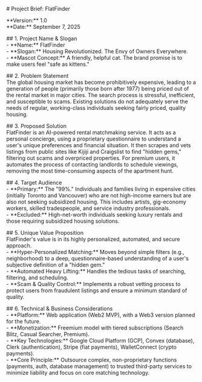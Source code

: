 \# Project Brief: FlatFinder

\*\*Version:\*\* 1.0  
\*\*Date:\*\* September 7, 2025

\#\# 1\. Project Name & Slogan  
\- \*\*Name:\*\* FlatFinder  
\- \*\*Slogan:\*\* Housing Revolutionized. The Envy of Owners Everywhere.  
\- \*\*Mascot Concept:\*\* A friendly, helpful cat. The brand promise is to make users feel "safe as kittens."

\#\# 2\. Problem Statement  
The global housing market has become prohibitively expensive, leading to a generation of people (primarily those born after 1977\) being priced out of the rental market in major cities. The search process is stressful, inefficient, and susceptible to scams. Existing solutions do not adequately serve the needs of regular, working-class individuals seeking fairly priced, quality housing.

\#\# 3\. Proposed Solution  
FlatFinder is an AI-powered rental matchmaking service. It acts as a personal concierge, using a proprietary questionnaire to understand a user's unique preferences and financial situation. It then scrapes and vets listings from public sites like Kijiji and Craigslist to find "hidden gems," filtering out scams and overpriced properties. For premium users, it automates the process of contacting landlords to schedule viewings, removing the most time-consuming aspects of the apartment hunt.

\#\# 4\. Target Audience  
\- \*\*Primary:\*\* The "99%." Individuals and families living in expensive cities (initially Toronto and Vancouver) who are not high-income earners but are also not seeking subsidized housing. This includes artists, gig-economy workers, skilled tradespeople, and service industry professionals.  
\- \*\*Excluded:\*\* High-net-worth individuals seeking luxury rentals and those requiring subsidized housing solutions.

\#\# 5\. Unique Value Proposition  
FlatFinder's value is in its highly personalized, automated, and secure approach.  
\- \*\*Hyper-Personalized Matching:\*\* Moves beyond simple filters (e.g., neighborhood) to a deep, questionnaire-based understanding of a user's subjective definition of a "hidden gem."  
\- \*\*Automated Heavy Lifting:\*\* Handles the tedious tasks of searching, filtering, and scheduling.  
\- \*\*Scam & Quality Control:\*\* Implements a robust vetting process to protect users from fraudulent listings and ensure a minimum standard of quality.

\#\# 6\. Technical & Business Considerations  
\- \*\*Platform:\*\* Web application (Web2 MVP), with a Web3 version planned for the future.  
\- \*\*Monetization:\*\* Freemium model with tiered subscriptions (Search Blitz, Casual Searcher, Premium).  
\- \*\*Key Technologies:\*\* Google Cloud Platform (GCP), Convex (database), Clerk (authentication), Stripe (fiat payments), WalletConnect (crypto payments).  
\- \*\*Core Principle:\*\* Outsource complex, non-proprietary functions (payments, auth, database management) to trusted third-party services to minimize liability and focus on core matching technology.  
